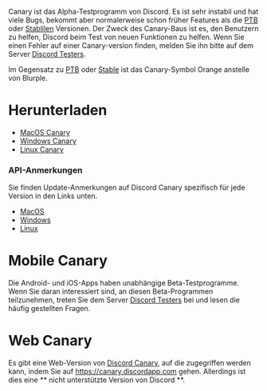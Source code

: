 <!-- TITLE: Discord Canary -->

Canary ist das Alpha-Testprogramm von Discord. Es ist sehr instabil und hat viele Bugs, bekommt aber normalerweise schon früher Features als die [PTB](/ptb) oder [Stablilen](/stable) Versionen. Der Zweck des Canary-Baus ist es, den Benutzern zu helfen, Discord beim Test von neuen Funktionen zu helfen. Wenn Sie einen Fehler auf einer Canary-version finden, melden Sie ihn bitte auf dem Server [Discord Testers](http://discord.gg/discord-testers).

Im Gegensatz zu [PTB](/ptb) oder [Stable](/stable) ist das Canary-Symbol Orange anstelle von Blurple.

# Herunterladen
* [MacOS Canary](https://discordapp.com/api/download/canary?platform=osx)
* [Windows Canary](https://discordapp.com/api/download/canary?platform=win)
* [Linux Canary](https://discordapp.com/api/download/canary?platform=linux)
### API-Anmerkungen
Sie finden Update-Anmerkungen auf Discord Canary spezifisch für jede Version in den Links unten.
* [MacOS](https://discordapp.com/api/canary/updates?platform=osx)
* [Windows](https://discordapp.com/api/canary/updates?platform=win)
* [Linux](https://discordapp.com/api/canary/updates?platform=linux)
# Mobile Canary
Die Android- und iOS-Apps haben unabhängige Beta-Testprogramme. Wenn Sie daran interessiert sind, an diesen Beta-Programmen teilzunehmen, treten Sie dem Server [Discord Testers](http://discord.gg/discord-testers) bei und lesen die häufig gestellten Fragen.

# Web Canary
Es gibt eine Web-Version von [Discord Canary](/canary), auf die zugegriffen werden kann, indem Sie auf https://canary.discordapp.com gehen. Allerdings ist dies eine ** nicht unterstützte Version von Discord **.